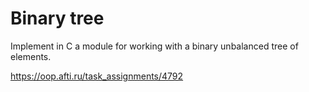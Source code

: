 <h1>Binary tree</h1>
Implement in C a module for working with a binary unbalanced tree of elements.

https://oop.afti.ru/task_assignments/4792
